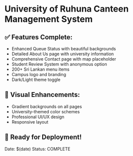 # University of Ruhuna Canteen Management System

## ✅ Features Complete:
- Enhanced Queue Status with beautiful backgrounds
- Detailed About Us page with university information
- Comprehensive Contact page with map placeholder
- Student Review System with anonymous option
- 200+ Sri Lankan menu items
- Campus logo and branding
- Dark/Light theme toggle

## 🎨 Visual Enhancements:
- Gradient backgrounds on all pages
- University-themed color schemes
- Professional UI/UX design
- Responsive layout

## 🚀 Ready for Deployment!
Date: $(date)
Status: COMPLETE
